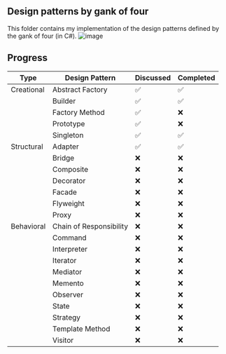 ## Design patterns by gank of four

This folder contains my implementation of the design patterns defined by the gank of four (in C#).
![image](https://github.com/Navusas/garbage/assets/32360417/de4023d4-2595-46d5-a830-13657c7ca985)



## Progress

| Type         | Design Pattern       | Discussed | Completed |
|--------------|----------------------|--|-----------|
| Creational   | Abstract Factory     | :white_check_mark: | :white_check_mark:       |
|              | Builder              | :white_check_mark: | :white_check_mark:       |
|              | Factory Method       | :white_check_mark: | :x:       |
|              | Prototype            | :white_check_mark: | :x:       |
|              | Singleton            | :white_check_mark: | :white_check_mark:       |
| Structural   | Adapter              | :white_check_mark: | :white_check_mark:       |
|              | Bridge               | :x: | :x:       |
|              | Composite            | :x: | :x:       |
|              | Decorator            | :x: | :x:       |
|              | Facade               | :x: | :x:       |
|              | Flyweight            | :x: | :x:       |
|              | Proxy                | :x: | :x:       |
| Behavioral   | Chain of Responsibility | :x: | :x:       |
|              | Command              | :x: | :x:       |
|              | Interpreter          | :x: | :x:       |
|              | Iterator             | :x: | :x:       |
|              | Mediator             | :x: | :x:       |
|              | Memento              | :x: | :x:       |
|              | Observer             | :x: | :x:       |
|              | State                | :x: | :x:       |
|              | Strategy             | :x: | :x:       |
|              | Template Method      | :x: | :x:       |
|              | Visitor              | :x: | :x:       |
